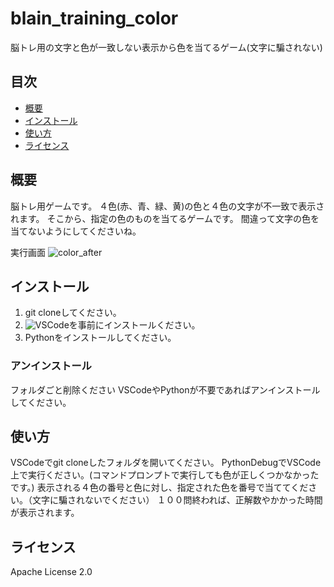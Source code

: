 # blain_training_color

脳トレ用の文字と色が一致しない表示から色を当てるゲーム(文字に騙されない)

## 目次
- [概要](#概要)
- [インストール](#インストール)
- [使い方](#使い方)
- [ライセンス](#ライセンス)


## 概要

脳トレ用ゲームです。
４色(赤、青、緑、黄)の色と４色の文字が不一致で表示されます。
そこから、指定の色のものを当てるゲームです。
間違って文字の色を当てないようにしてくださいね。

実行画面
![color_after](https://github.com/user-attachments/assets/c51e3032-f8a2-4611-a1b9-a990aeed9cd0)


## インストール

1. git cloneしてください。
2. ![VSCode](https://azure.microsoft.com/ja-jp/products/visual-studio-code)を事前にインストールください。
3. Pythonをインストールしてください。


### アンインストール

フォルダごと削除ください
VSCodeやPythonが不要であればアンインストールしてください。


## 使い方

VSCodeでgit cloneしたフォルダを開いてください。
PythonDebugでVSCode上で実行ください。(コマンドプロンプトで実行しても色が正しくつかなかったです。)
表示される４色の番号と色に対し、指定された色を番号で当ててください。（文字に騙されないでください）
１００問終われば、正解数やかかった時間が表示されます。


## ライセンス

Apache License 2.0


